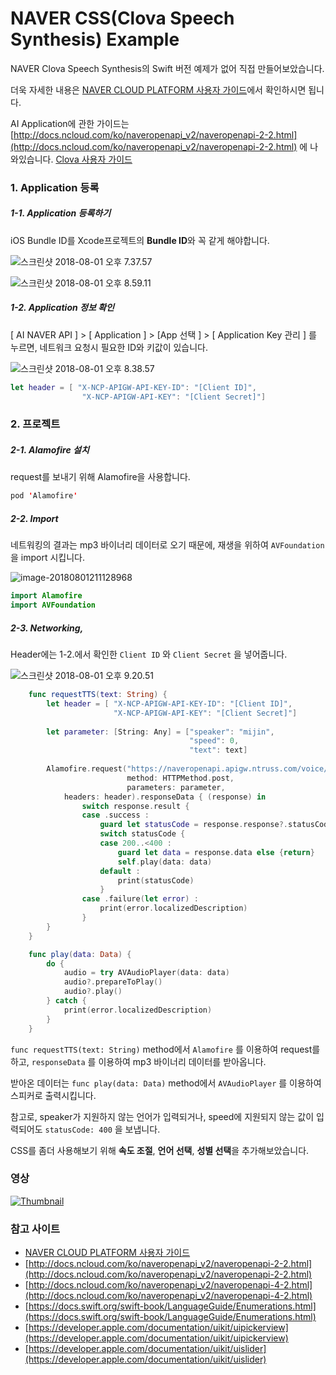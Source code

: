 # NAVER CSS(Clova Speech Synthesis) Example

NAVER Clova Speech Synthesis의 Swift 버전 예제가 없어 직접 만들어보았습니다.

더욱 자세한 내용은 [NAVER CLOUD PLATFORM 사용자 가이드](http://docs.ncloud.com/ko/)에서 확인하시면 됩니다.

AI Application에 관한 가이드는 [http://docs.ncloud.com/ko/naveropenapi_v2/naveropenapi-2-2.html](http://docs.ncloud.com/ko/naveropenapi_v2/naveropenapi-2-2.html) 에 나와있습니다. [Clova 사용자 가이드](http://docs.ncloud.com/ko/naveropenapi_v2/naveropenapi-4-2.html)

### 1. Application 등록

##### 1-1. Application 등록하기

iOS Bundle ID를 Xcode프로젝트의 **Bundle ID**와 꼭 같게 해야합니다.

![스크린샷 2018-08-01 오후 7.37.57](https://ws3.sinaimg.cn/large/006tKfTcgy1ftuizcfilqj31kw0w5ds4.jpg)

![스크린샷 2018-08-01 오후 8.59.11](https://ws1.sinaimg.cn/large/006tKfTcgy1ftuizdieuaj31kw09jq6h.jpg)

##### 1-2. Application 정보 확인

[ AI NAVER API ] > [ Application ] > [App 선택 ] > [ Application Key 관리 ] 를 누르면, 네트워크 요청시 필요한 ID와 키값이 있습니다.

![스크린샷 2018-08-01 오후 8.38.57](https://ws4.sinaimg.cn/large/006tKfTcgy1ftuizbm4ldj31kw0kvjx9.jpg)

```swift
let header = [ "X-NCP-APIGW-API-KEY-ID": "[Client ID]",
				"X-NCP-APIGW-API-KEY": "[Client Secret]"]
```

### 2. 프로젝트

##### 2-1. Alamofire 설치

request를 보내기 위해 Alamofire을 사용합니다.

```swift
pod 'Alamofire'
```

##### 2-2. Import

네트워킹의 결과는 mp3 바이너리 데이터로 오기 때문에, 재생을 위하여 `AVFoundation` 을 import 시킵니다.

![image-20180801211128968](https://ws4.sinaimg.cn/large/006tKfTcgy1ftuize3g3pj31kw0hbgor.jpg)

```swift
import Alamofire
import AVFoundation
```

##### 2-3. Networking,

Header에는 1-2.에서 확인한 `Client ID` 와 `Client Secret` 을 넣어줍니다.

![스크린샷 2018-08-01 오후 9.20.51](https://ws1.sinaimg.cn/large/006tKfTcgy1ftuizanz5gj31kw09qn02.jpg)

```swift
	func requestTTS(text: String) {
        let header = [ "X-NCP-APIGW-API-KEY-ID": "[Client ID]",
                       "X-NCP-APIGW-API-KEY": "[Client Secret]"]
        
        let parameter: [String: Any] = ["speaker": "mijin",
                                        "speed": 0,
                                        "text": text]
        
        Alamofire.request("https://naveropenapi.apigw.ntruss.com/voice/v1/tts",
                          method: HTTPMethod.post,
                          parameters: parameter,
            headers: header).responseData { (response) in
                switch response.result {
                case .success :
                    guard let statusCode = response.response?.statusCode as Int? else {return}
                    switch statusCode {
                    case 200..<400 :
                        guard let data = response.data else {return}
                        self.play(data: data)
                    default :
                        print(statusCode)
                    }
                case .failure(let error) :
                    print(error.localizedDescription)
                }
        }
    }

	func play(data: Data) {
        do {
            audio = try AVAudioPlayer(data: data)
            audio?.prepareToPlay()
            audio?.play()
        } catch {
            print(error.localizedDescription)
        }
    }
```

`func requestTTS(text: String)` method에서 `Alamofire` 를 이용하여 request를 하고, `responseData` 를 이용하여 mp3 바이너리 데이터를 받아옵니다.

받아온 데이터는 `func play(data: Data)` method에서 `AVAudioPlayer` 를 이용하여 스피커로 출력시킵니다.

참고로, speaker가 지원하지 않는 언어가 입력되거나, speed에 지원되지 않는 값이 입력되어도 `statusCode: 400` 을 보냅니다.

CSS를 좀더 사용해보기 위해 **속도 조절**, **언어 선택**, **성별 선택**을 추가해보았습니다.

### 영상

[![Thumbnail](https://img.youtube.com/vi/D-VcKwPoCSw/0.jpg)](https://www.youtube.com/watch?v=D-VcKwPoCSw)

### 참고 사이트

- [NAVER CLOUD PLATFORM 사용자 가이드](http://docs.ncloud.com/ko/)
-  [http://docs.ncloud.com/ko/naveropenapi_v2/naveropenapi-2-2.html](http://docs.ncloud.com/ko/naveropenapi_v2/naveropenapi-2-2.html)
- [http://docs.ncloud.com/ko/naveropenapi_v2/naveropenapi-4-2.html](http://docs.ncloud.com/ko/naveropenapi_v2/naveropenapi-4-2.html)
- [https://docs.swift.org/swift-book/LanguageGuide/Enumerations.html](https://docs.swift.org/swift-book/LanguageGuide/Enumerations.html)
- [https://developer.apple.com/documentation/uikit/uipickerview](https://developer.apple.com/documentation/uikit/uipickerview)
- [https://developer.apple.com/documentation/uikit/uislider](https://developer.apple.com/documentation/uikit/uislider)